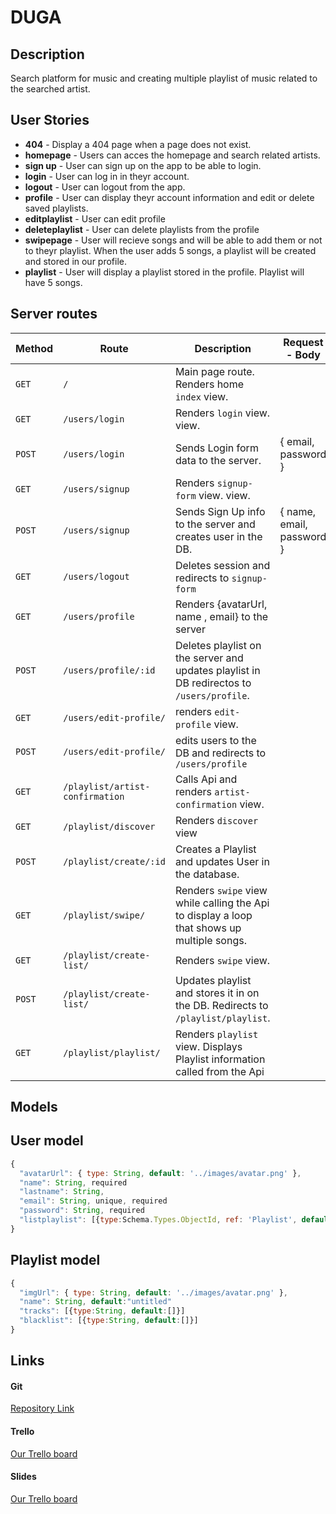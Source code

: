 # DUGA

## Description 

Search platform for music and creating multiple playlist of music related to the searched artist. 


## User Stories

- **404** - Display a 404 page when a page does not exist.
- **homepage** - Users can acces the homepage and search related artists.
- **sign up** - User can sign up on the app to be able to login.
- **login** - User can log in in theyr account. 
- **logout** - User can logout from the app. 
- **profile** - User can display theyr account information and edit or delete saved playlists. 
- **editplaylist** - User can edit profile
- **deleteplaylist** - User can delete playlists from the profile
- **swipepage** - User will recieve songs and will be able to add them or not to theyr playlist. When the user adds 5 songs, a playlist will be created and stored in our profile. 
- **playlist** - User will display a playlist stored in the profile. Playlist will have 5 songs. 




## Server routes 


| **Method** | **Route**                          | **Description**                                              | Request  - Body                                          |
| ---------- | ---------------------------------- | ------------------------------------------------------------ | -------------------------------------------------------- |
| `GET`      | `/`                                | Main page route.  Renders home `index` view.                 |                                                          |
| `GET`      | `/users/login`                           | Renders `login` view. view.                                   |                                                          |
| `POST`     | `/users/login`                           | Sends Login form data to the server.                         | { email, password }                                      |
| `GET`      | `/users/signup`                          | Renders `signup-form` view. view.                                  |                                                          |
| `POST`     | `/users/signup`                          | Sends Sign Up info to the server and creates user in the DB. | {  name, email, password  }                                    |
| `GET`      | `/users/logout`                          |  Deletes session and redirects to `signup-form`              |                                                          |
| `GET`      | `/users/profile`                       |  Renders {avatarUrl, name , email} to the server |
| `POST`      | `/users/profile/:id`               | Deletes playlist on the server and updates playlist in DB redirectos to `/users/profile`.                |                                                          |
| `GET`     | `/users/edit-profile/`              | renders  `edit-profile` view.|                                 |
| `POST`   | `/users/edit-profile/` | edits users to the DB and redirects to  `/users/profile` |                                                          |
| `GET`      | `/playlist/artist-confirmation`                     | Calls Api and renders `artist-confirmation` view.                             |                                                          |
| `GET`      | `/playlist/discover`         | Renders `discover` view |                                                          |
| `POST`      | `/playlist/create/:id`         | Creates a Playlist and updates User  in the database. |                                                          |
| `GET`      | `/playlist/swipe/`         | Renders `swipe` view while calling the Api to display a loop that shows up multiple songs. |                                                          |
| `GET`      | `/playlist/create-list/`         | Renders `swipe` view. |                                                          |
| `POST`      | `/playlist/create-list/`        |  Updates playlist and stores it in on the DB. Redirects to `/playlist/playlist`. |                                                          |
| `GET`      | `/playlist/playlist/`         | Renders `playlist` view. Displays Playlist information called from the Api |                                                          |






## Models 

## User model 


```javascript
{
  "avatarUrl": { type: String, default: '../images/avatar.png' },
  "name": String, required
  "lastname": String,
  "email": String, unique, required
  "password": String, required
  "listplaylist": [{type:Schema.Types.ObjectId, ref: 'Playlist', default: [] }] 
}
```
  
## Playlist model 


```javascript
{
  "imgUrl": { type: String, default: '../images/avatar.png' },
  "name": String, default:"untitled"
  "tracks": [{type:String, default:[]}]
  "blacklist": [{type:String, default:[]}]
}
```


## Links

#### Git 

[Repository Link](https://github.com/project-duga/duga-app)

#### Trello 

[Our Trello board](https://trello.com/b/QdwbX5H7/project-2)

#### Slides 


[Our Trello board](https://docs.google.com/presentation/d/1N8_HSWnzgne9_8dj1KLjoEMJ34pD1nlf-oZLv6jhugI/edit)


